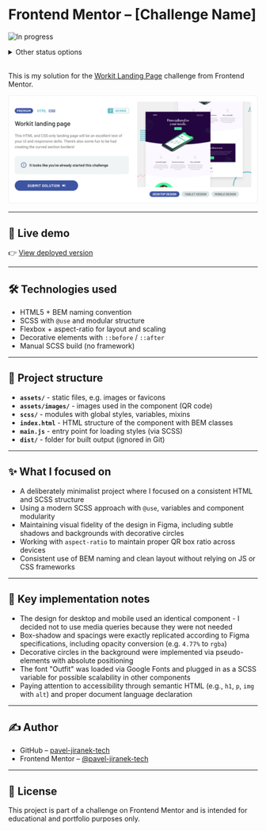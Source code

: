 # Frontend Mentor – [Challenge Name]

![In progress](https://img.shields.io/badge/status-🟡%20in%20progress-yellow)

<details>
  <summary>Other status options</summary>
  
- ![Not started](https://img.shields.io/badge/status-🔴%20not%20started-red)
- ![In progress](https://img.shields.io/badge/status-🟡%20in%20progress-yellow)
- ![Testing](https://img.shields.io/badge/status-🧪%20testing-blue)
- ![Deployed](https://img.shields.io/badge/status-🚀%20deployed-brightgreen)
- ![Refactoring](https://img.shields.io/badge/status-♻️%20refactoring-lightgrey)
- ![Done](https://img.shields.io/badge/status-🟢%20done-green)
</details>
<br />

This is my solution for the [Workit Landing Page](https://www.frontendmentor.io/challenges/workit-landing-page-2fYnyle5lu) challenge from Frontend Mentor.

![Screenshot](./assets/images/screenshot.png)

---

## 🔗 Live demo

👉 [View deployed version](https://pj-fm-wlp.netlify.app)

---

## 🛠 Technologies used

- HTML5 + BEM naming convention
- SCSS with `@use` and modular structure
- Flexbox + aspect-ratio for layout and scaling
- Decorative elements with `::before` / `::after`
- Manual SCSS build (no framework)

---

## 📁 Project structure

- **`assets/`** - static files, e.g. images or favicons
- **`assets/images/`** - images used in the component (QR code)
- **`scss/`** - modules with global styles, variables, mixins
- **`index.html`** - HTML structure of the component with BEM classes
- **`main.js`** - entry point for loading styles (via SCSS)
- **`dist/`** - folder for built output (ignored in Git)

---

## ✨ What I focused on

- A deliberately minimalist project where I focused on a consistent HTML and SCSS structure
- Using a modern SCSS approach with `@use`, variables and component modularity
- Maintaining visual fidelity of the design in Figma, including subtle shadows and backgrounds with decorative circles
- Working with `aspect-ratio` to maintain proper QR box ratio across devices
- Consistent use of BEM naming and clean layout without relying on JS or CSS frameworks

---

## 🧠 Key implementation notes

- The design for desktop and mobile used an identical component - I decided not to use media queries because they were not needed
- Box-shadow and spacings were exactly replicated according to Figma specifications, including opacity conversion (e.g. `4.77%` to `rgba`)
- Decorative circles in the background were implemented via pseudo-elements with absolute positioning
- The font "Outfit" was loaded via Google Fonts and plugged in as a SCSS variable for possible scalability in other components
- Paying attention to accessibility through semantic HTML (e.g., `h1`, `p`, `img` with `alt`) and proper document language declaration

---

## ✍️ Author

- GitHub – [pavel-jiranek-tech](https://github.com/pavel-jiranek-tech)
- Frontend Mentor – [@pavel-jiranek-tech](https://www.frontendmentor.io/profile/pavel-jiranek-tech)

---

## 📝 License

This project is part of a challenge on Frontend Mentor and is intended for educational and portfolio purposes only.
